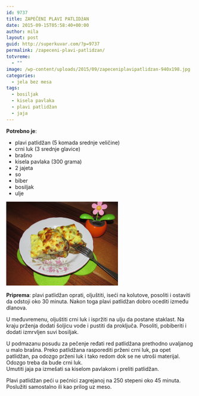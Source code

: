 ```yaml
---
id: 9737
title: ZAPEČENI PLAVI PATLIDžAN
date: 2015-09-15T05:58:40+00:00
author: mila
layout: post
guid: http://superkuvar.com/?p=9737
permalink: /zapeceni-plavi-patlidzan/
totvreme:
  - ""
image: /wp-content/uploads/2015/09/zapeceniplavipatlidzan-940x198.jpg
categories:
  - jela bez mesa
tags:
  - bosiljak
  - kisela pavlaka
  - plavi patlidžan
  - jaja
---
```

**Potrebno je**:  
* plavi patlidžan (5 komada srednje veličine)  
* crni luk (3 srednje glavice)  
* brašno  
* kisela pavlaka (300 grama)  
* 2 jajeta  
* so  
* biber  
* bosiljak  
* ulje

[<img class="alignnone size-medium wp-image-9738" src="/wp-content/uploads/2015/09/zapeceniplavipatlidzan-1024x768.jpg" alt="zapeceniplavipatlidzan" width="300" height="225" />](/wp-content/uploads/2015/09/zapeceniplavipatlidzan-e1442296299168.jpg)

**Priprema**: plavi patlidžan oprati, oljuštiti, iseći na kolutove, posoliti i ostaviti da odstoji oko 30 minuta. Nakon toga plavi patlidžan dobro ocediti između dlanova.

U međuvremenu, oljuštiti crni luk i ispržiti na ulju da postane staklast. Na kraju prženja dodati šoljicu vode i pustiti da proključa. Posoliti, pobiberiti i dodati izmrvljen suvi bosiljak.

U podmazanu posudu za pečenje ređati red patlidžana prethodno uvaljanog u malo brašna. Preko patlidžana rasporediti prženi crni luk, pa opet patlidžan, pa odozgo prženi luk i tako redom dok se ne utroši materijal. Odozgo treba da bude crni luk.  
Umutiti jaja pa izmešati sa kiselom pavlakom i preliti patlidžan.

Plavi patlidžan peći u pećnici zagrejanoj na 250 stepeni oko 45 minuta. Poslužiti samostalno ili kao prilog uz meso.